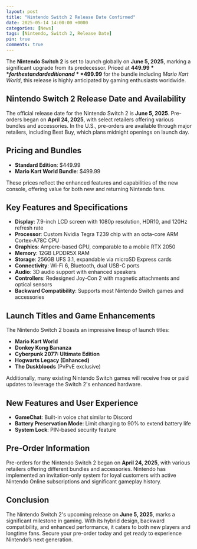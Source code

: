 ```yaml
---
layout: post
title: "Nintendo Switch 2 Release Date Confirmed"
date: 2025-05-14 14:00:00 +0000
categories: [News]
tags: [Nintendo, Switch 2, Release Date]
pin: true
comments: true
---
```


The **Nintendo Switch 2** is set to launch globally on **June 5, 2025**, marking a significant upgrade from its predecessor. Priced at **$449.99** for the standard edition and **$499.99** for the bundle including *Mario Kart World*, this release is highly anticipated by gaming enthusiasts worldwide.

## Nintendo Switch 2 Release Date and Availability

The official release date for the Nintendo Switch 2 is **June 5, 2025**. Pre-orders began on **April 24, 2025**, with select retailers offering various bundles and accessories. In the U.S., pre-orders are available through major retailers, including Best Buy, which plans midnight openings on launch day.

## Pricing and Bundles

- **Standard Edition**: $449.99
- **Mario Kart World Bundle**: $499.99

These prices reflect the enhanced features and capabilities of the new console, offering value for both new and returning Nintendo fans.

## Key Features and Specifications

- **Display**: 7.9-inch LCD screen with 1080p resolution, HDR10, and 120Hz refresh rate
- **Processor**: Custom Nvidia Tegra T239 chip with an octa-core ARM Cortex-A78C CPU
- **Graphics**: Ampere-based GPU, comparable to a mobile RTX 2050
- **Memory**: 12GB LPDDR5X RAM
- **Storage**: 256GB UFS 3.1, expandable via microSD Express cards
- **Connectivity**: Wi-Fi 6, Bluetooth, dual USB-C ports
- **Audio**: 3D audio support with enhanced speakers
- **Controllers**: Redesigned Joy-Con 2 with magnetic attachments and optical sensors
- **Backward Compatibility**: Supports most Nintendo Switch games and accessories

## Launch Titles and Game Enhancements

The Nintendo Switch 2 boasts an impressive lineup of launch titles:

- **Mario Kart World**
- **Donkey Kong Bananza**
- **Cyberpunk 2077: Ultimate Edition**
- **Hogwarts Legacy (Enhanced)**
- **The Duskbloods** (PvPvE exclusive)

Additionally, many existing Nintendo Switch games will receive free or paid updates to leverage the Switch 2's enhanced hardware.

## New Features and User Experience

- **GameChat**: Built-in voice chat similar to Discord
- **Battery Preservation Mode**: Limit charging to 90% to extend battery life
- **System Lock**: PIN-based security feature

## Pre-Order Information

Pre-orders for the Nintendo Switch 2 began on **April 24, 2025**, with various retailers offering different bundles and accessories. Nintendo has implemented an invitation-only system for loyal customers with active Nintendo Online subscriptions and significant gameplay history.

## Conclusion

The Nintendo Switch 2's upcoming release on **June 5, 2025**, marks a significant milestone in gaming. With its hybrid design, backward compatibility, and enhanced performance, it caters to both new players and longtime fans. Secure your pre-order today and get ready to experience Nintendo’s next generation.